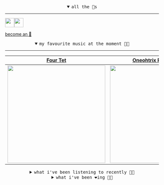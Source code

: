 <details open>

<summary align="center"><samp>all the 🥚s</samp></summary>
<hr />

<a href="https://github.com/pvinis"><img src="https://avatars0.githubusercontent.com/u/100233?s=90&v=4" width="30" height="30" /><a href="https://github.com/maxPugh"><img src="https://avatars2.githubusercontent.com/u/46350013?s=90&u=52a601eaa2d272b35477d096fe782ebf0a8a1f68&v=4" width="30" height="30" />

<samp><a href="https://github.com/bitttttten/bitttttten/stargazers">become an 🥚</a></samp>

</details>

<details open>

<summary align="center"><samp>my favourite music at the moment 🎵🎶</samp></summary>
<hr />

<!-- toc -->

| [Four Tet](https://open.spotify.com/artist/7Eu1txygG6nJttLHbZdQOh)                                                                                               | [Oneohtrix Point Never](https://open.spotify.com/artist/2wPDbhaGXCqROrVmwDdCrK)                                                                                  | [Foxes In Fiction](https://open.spotify.com/artist/3GSt4ZSP1wEtdbcTTbwjpW)                                                                                       | [Goldmund](https://open.spotify.com/artist/0R5BzePlbvG8xTXw0QF3uw)                                                                                               |
| ---------------------------------------------------------------------------------------------------------------------------------------------------------------- | ---------------------------------------------------------------------------------------------------------------------------------------------------------------- | ---------------------------------------------------------------------------------------------------------------------------------------------------------------- | ---------------------------------------------------------------------------------------------------------------------------------------------------------------- |
| [<img src="https://i.scdn.co/image/f96458025a0640bf1d3c8f764a42ec21d4db1eae" width="320" height="auto">](https://open.spotify.com/artist/7Eu1txygG6nJttLHbZdQOh) | [<img src="https://i.scdn.co/image/0513eb98de7ee505153e9175f79e3fb59457c9aa" width="320" height="auto">](https://open.spotify.com/artist/2wPDbhaGXCqROrVmwDdCrK) | [<img src="https://i.scdn.co/image/bf62ae0b2e31f68694ca44e8d0ef33e51714a4f8" width="320" height="auto">](https://open.spotify.com/artist/3GSt4ZSP1wEtdbcTTbwjpW) | [<img src="https://i.scdn.co/image/fd4e75aa106e23655cd5fc5b25e836979b063a69" width="320" height="auto">](https://open.spotify.com/artist/0R5BzePlbvG8xTXw0QF3uw) |

<!-- tocstop -->

</details>

<details>

<summary align="center"><samp>what i've been listening to recently 🎵🎶</samp></summary>
<hr />

<!-- toc -->

| [Deep Blue Day<br />Icebreaker](https://open.spotify.com/track/2maF21UCsbF4pW8lNuDxOT)                                                                          | [Taker<br />DIIV](https://open.spotify.com/track/2WKjbKVF46jg62QGNcnGjp)                                                                                        | [Hunned Bandz<br />Tanukichan](https://open.spotify.com/track/0xGgY6UNvTTe9pH1XDIYe8)                                                                           | [Leave<br />Whirr](https://open.spotify.com/track/0BvpyzCi6f36IqdRHdA5Fp)                                                                                       |
| --------------------------------------------------------------------------------------------------------------------------------------------------------------- | --------------------------------------------------------------------------------------------------------------------------------------------------------------- | --------------------------------------------------------------------------------------------------------------------------------------------------------------- | --------------------------------------------------------------------------------------------------------------------------------------------------------------- |
| [<img src="https://i.scdn.co/image/ab67616d0000b273e38b547850d0d613f49661d5" width="320" height="auto">](https://open.spotify.com/track/2maF21UCsbF4pW8lNuDxOT) | [<img src="https://i.scdn.co/image/cca8cccc1d9b3644bf259887ba01bb5222c188c5" width="320" height="auto">](https://open.spotify.com/track/2WKjbKVF46jg62QGNcnGjp) | [<img src="https://i.scdn.co/image/238c1cee4a9ca6a6a6e49b86fb8e7dd9cbbc7128" width="320" height="auto">](https://open.spotify.com/track/0xGgY6UNvTTe9pH1XDIYe8) | [<img src="https://i.scdn.co/image/8a9439bac564b40de782ecad0ccfd67386d035e9" width="320" height="auto">](https://open.spotify.com/track/0BvpyzCi6f36IqdRHdA5Fp) |

<!-- tocstop -->

</details>

<details>

<summary align="center"><samp>what i've been ❤️ing 🎵🎶</samp></summary>
<hr />

<!-- toc -->

| [Green Arrow<br />Yo La Tengo](https://open.spotify.com/album/3NFNNMIWnByvVPvCf7LsRU)                                                                           | [Enter Exit<br />Daniel Avery, Alessandro Cort…](https://open.spotify.com/album/12STkzO9PrEMfcnRUKMVfi)                                                         | [Illusion Of Time<br />Daniel Avery, Alessandro Cort…](https://open.spotify.com/album/12STkzO9PrEMfcnRUKMVfi)                                                   | [Sugarcube<br />Yo La Tengo](https://open.spotify.com/album/3NFNNMIWnByvVPvCf7LsRU)                                                                             |
| --------------------------------------------------------------------------------------------------------------------------------------------------------------- | --------------------------------------------------------------------------------------------------------------------------------------------------------------- | --------------------------------------------------------------------------------------------------------------------------------------------------------------- | --------------------------------------------------------------------------------------------------------------------------------------------------------------- |
| [<img src="https://i.scdn.co/image/ab67616d0000b273af3486eb00344584683f0123" width="320" height="auto">](https://open.spotify.com/album/3NFNNMIWnByvVPvCf7LsRU) | [<img src="https://i.scdn.co/image/ab67616d0000b273ebdc9ee7d35c0017b25836c3" width="320" height="auto">](https://open.spotify.com/album/12STkzO9PrEMfcnRUKMVfi) | [<img src="https://i.scdn.co/image/ab67616d0000b273ebdc9ee7d35c0017b25836c3" width="320" height="auto">](https://open.spotify.com/album/12STkzO9PrEMfcnRUKMVfi) | [<img src="https://i.scdn.co/image/ab67616d0000b273af3486eb00344584683f0123" width="320" height="auto">](https://open.spotify.com/album/3NFNNMIWnByvVPvCf7LsRU) |

<!-- tocstop -->

</details>
